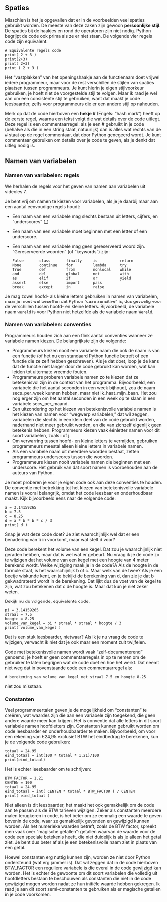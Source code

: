 ## Spaties
Misschien is het je opgevallen dat er in de voorbeelden veel spaties gebruikt worden. De meeste van deze zaken zijn gewoon **persoonlijke stijl**. De spaties bij de haakjes en rond de operatoren zijn niet nodig. Python begrijpt de code ook prima als ze er niet staan. De volgende vier regels code zijn equivalent:

<pre><code># Equivalente regels code
print( 2 + 3 )
print(2+3)
print( 2+3)
print ( 2 + 3 )
</code></pre>

Het “vastplakken” van het openingshaakje aan de functienaam doet vrijwel iedere programmeur, maar voor de rest verschillen de stijlen van spaties plaatsen tussen programmeurs. Je kunt hierin je eigen stijlvoorkeur gebruiken, je hoeft niet de voorgestelde stijl te volgen. Maar ik raad je wel aan om een consistente stijl te gebruiken, want dat maakt je code leesbaarder, zelfs voor programmeurs die er een andere stijl op nahouden.

Merk op dat de code hierboven een **hekje #** (Engels: “hash mark”) heeft op de eerste regel, waarna een tekst volgt die wat details over de code uitlegt. Deze regel is een commentaarregel: als je een # gebruikt in je code (behalve als die in een string staat, natuurlijk) dan is alles wat rechts van de # staat op de regel commentaar, dat door Python genegeerd wordt. Je kunt commentaar gebruiken om details over je code te geven, als je denkt dat uitleg nodig is.

## Namen van variabelen
### Namen van variabelen: regels
We herhalen de regels voor het geven van namen aan variabelen uit videoles 7.

Je bent vrij om namen te kiezen voor variabelen, als je je daarbij maar aan een aantal eenvoudige regels houdt:

* Een naam van een variabele mag slechts bestaan uit letters, cijfers, en “underscores” (_)
* Een naam van een variabele moet beginnen met een letter of een underscore.
* Een naam van een variabele mag geen gereserveerd woord zijn. “Gereserveerde woorden” (of “keywords”) zijn:

  <pre><code>False       class       finally     is          return
  None        continue    for         lambda      try
  True        def         from        nonlocal    while 
  and         del         global      not         with
  as          elif        if          or          yield
  assert      else        import      pass
  break       except      in          raise
  </code></pre>

Je mag zowel hoofd- als kleine letters gebruiken in namen van variabelen, maar je moet wel beseffen dat Python “case sensitive” is, dus gevoelig voor de verschillen tussen hoofd- en kleine letters. Bijvoorbeeld, de variabele naam <code>wereld</code> is voor Python niet hetzelfde als de variabele naam <code>Wereld</code>.

### Namen van variabelen: conventies
Programmeurs houden zich aan een flink aantal conventies wanneer ze variabele namen kiezen. De belangrijkste zijn de volgende:

* Programmeurs kiezen nooit een variabele naam die ook de naam is van een functie (of het nu een standaard Python functie betreft of een functie die ze zelf hebben geschreven). Als je dat doet, loop je de kans dat de functie niet langer door de code gebruikt kan worden, wat kan leiden tot uitermate vreemde fouten.
* Programmeurs proberen variabele namen zo te kiezen dat ze betekenisvol zijn in de context van het programma. Bijvoorbeeld, een variabele die het aantal seconden in een week bijhoudt, zou de naam secs_per_week kunnen hebben, maar niet ik_haat_mijn_baan. Het zou nog erger zijn om het aantal seconden in een week op te slaan in een variabele secs_per_maand.
* Een uitzondering op het kiezen van betekenisvolle variabele namen is het kiezen van namen voor “wegwerp variabelen,” dat wil zeggen, variabelen die slechts in een klein deel van de code gebruikt worden, naderhand niet meer gebruikt worden, en die van zichzelf eigenlijk geen betekenis hebben. Programmeurs kiezen vaak éénletter namen voor dit soort variabelen, zoals i of j.
* Om verwarring tussen hoofd- en kleine letters te vermijden, gebruiken programmeurs meestal alleen kleine letters in variabele namen.
* Als een variabele naam uit meerdere woorden bestaat, zetten programmeurs underscores tussen die woorden.
* Programmeurs kiezen nooit variabele namen die beginnen met een underscore. Het gebruik van dat soort namen is voorbehouden aan de auteurs van Python.

Je moet proberen je voor je eigen code ook aan deze conventies te houden. De conventie met betrekking tot het kiezen van betekenisvolle variabele namen is vooral belangrijk, omdat het code leesbaar en onderhoudbaar maakt. Kijk bijvoorbeeld eens naar de volgende code:

<pre><code>a = 3.14159265
b = 7.5
c = 8.25
d = a * b * b * c / 3
print( d )
</code></pre>
Snap je wat deze code doet? Je ziet waarschijnlijk wel dat er een benadering van π in voorkomt, maar wat stelt d voor?

Deze code berekent het volume van een kegel. Dat zou je waarschijnlijk niet geraden hebben, maar dat is wel wat er gebeurt. Nu vraag ik je de code zo te wijzigen dat het volume van een kegel met een hoogte van 4 meter berekend wordt. Welke wijziging maak je in de code?A Als de hoogte in de formule staat, is het waarschijnlijk b of c. Maar welk van de twee? Als je een beetje wiskunde kent, en je bekijkt de berekening van d, dan zie je dat b gekwadrateerd wordt in de berekening. Dat lijkt dus de voet van de kegel te zijn, wat zou betekenen dat c de hoogte is. Maar dat kun je niet zeker weten.

Bekijk nu de volgende, equivalente code:

<pre><code>pi = 3.14159265
straal = 7.5
hoogte = 8.25
volume_van_kegel = pi * straal * straal * hoogte / 3
print( volume_van_kegel )
</code></pre>

Dat is een stuk leesbaarder, nietwaar? Als ik je nu vraag de code te wijzigen, verwacht ik niet dat je ook maar een moment zult twijfelen.

Code met betekenisvolle namen wordt vaak “zelf-documenterend” genoemd; je hoeft er geen commentaarregels in op te nemen om de gebruiker te laten begrijpen wat de code doet en hoe het werkt. Dat neemt niet weg dat in bovenstaande code een commentaarregel als:

<pre><code># berekening van volume van kegel met straal 7.5 en hoogte 8.25</code></pre>

niet zou misstaan.

### Constanten
Veel programmeertalen geven je de mogelijkheid om “constanten” te creëren, wat waardes zijn die aan een variabele zijn toegekend, die geen andere waarde meer kan krijgen. Het is conventie dat alle letters in dit soort variabele namen hoofdletters zijn. Constanten kunnen gebruikt worden om code leesbaarder en onderhoudbaarder te maken. Bijvoorbeeld, om voor een rekening van €24,95 exclusief BTW het eindbedrag te berekenen, kun je de volgende code gebruiken:

<pre><code>totaal = 24.95
eind_totaal = int(100 * totaal * 1.21)/100
print(eind_totaal)
</code></pre>

Het is echter leesbaarder om te schrijven:

<pre><code>BTW_FACTOR = 1.21
CENTEN = 100
totaal = 24.95
eind_totaal = int( CENTEN * totaal * BTW_FACTOR ) / CENTEN
print( eind_totaal )
</code></pre>

Niet alleen is dit leesbaarder, het maakt het ook gemakkelijk om de code aan te passen als de BTW tarieven wijzigen. Zeker als constanten meerdere malen terugkeren in code, is het beter om ze eenmalig een waarde te geven bovenin de code, waar ze gemakkelijk gevonden en gewijzigd kunnen worden. Als het numerieke waarden betreft, zoals de BTW factor, spreekt men vaak over “magische getallen”: getallen waarvan de waarde voor de code een speciale betekenis heeft, die niet duidelijk is als je alleen het getal ziet. Je bent dus beter af als je een betekenisvolle naam ziet in plaats van een getal.

Hoewel constanten erg nuttig kunnen zijn, worden ze niet door Python ondersteund (wat erg jammer is). Dat wil zeggen dat in de code hierboven BTW_FACTOR een reguliere variabele is die overal in de code gewijzigd kan worden. Het is echter de gewoonte om dit soort variabelen die volledig uit hoofdletters bestaan te beschouwen als constanten die niet in de code gewijzigd mogen worden nadat ze hun initiële waarde hebben gekregen. Ik raad je aan dit soort semi-constanten te gebruiken als er magische getallen in je code voorkomen.
